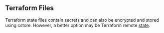 ## Terraform Files ##

Terraform state files contain secrets and can also be encrypted and stored using cstore. However, a better option may be Terraform remote [state](https://github.com/turnerlabs/terraform-remote-state).